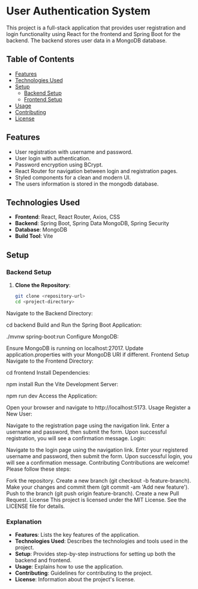 # User Authentication System

This project is a full-stack application that provides user registration and login functionality using React for the frontend and Spring Boot for the backend. The backend stores user data in a MongoDB database.

## Table of Contents

- [Features](#features)
- [Technologies Used](#technologies-used)
- [Setup](#setup)
  - [Backend Setup](#backend-setup)
  - [Frontend Setup](#frontend-setup)
- [Usage](#usage)
- [Contributing](#contributing)
- [License](#license)

## Features

- User registration with username and password.
- User login with authentication.
- Password encryption using BCrypt.
- React Router for navigation between login and registration pages.
- Styled components for a clean and modern UI.
- The users information is stored in the mongodb database.

## Technologies Used

- **Frontend**: React, React Router, Axios, CSS
- **Backend**: Spring Boot, Spring Data MongoDB, Spring Security
- **Database**: MongoDB
- **Build Tool**: Vite

## Setup

### Backend Setup

1. **Clone the Repository**:
   ```bash
   git clone <repository-url>
   cd <project-directory>
Navigate to the Backend Directory:


cd backend
Build and Run the Spring Boot Application:


./mvnw spring-boot\:run
Configure MongoDB:

Ensure MongoDB is running on localhost:27017.
Update application.properties with your MongoDB URI if different.
Frontend Setup
Navigate to the Frontend Directory:


cd frontend
Install Dependencies:


npm install
Run the Vite Development Server:


npm run dev
Access the Application:

Open your browser and navigate to http://localhost:5173.
Usage
Register a New User:

Navigate to the registration page using the navigation link.
Enter a username and password, then submit the form.
Upon successful registration, you will see a confirmation message.
Login:

Navigate to the login page using the navigation link.
Enter your registered username and password, then submit the form.
Upon successful login, you will see a confirmation message.
Contributing
Contributions are welcome! Please follow these steps:

Fork the repository.
Create a new branch (git checkout -b feature-branch).
Make your changes and commit them (git commit -am 'Add new feature').
Push to the branch (git push origin feature-branch).
Create a new Pull Request.
License
This project is licensed under the MIT License. See the LICENSE file for details.


### Explanation

- **Features**: Lists the key features of the application.
- **Technologies Used**: Describes the technologies and tools used in the project.
- **Setup**: Provides step-by-step instructions for setting up both the backend and frontend.
- **Usage**: Explains how to use the application.
- **Contributing**: Guidelines for contributing to the project.
- **License**: Information about the project's license.

